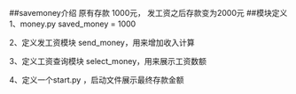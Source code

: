 ##savemoney介绍
原有存款 1000元， 发工资之后存款变为2000元
##模块定义
1、money.py saved_money = 1000

2、定义发工资模块 send_money，用来增加收入计算

3、定义工资查询模块 select_money，用来展示工资数额

4、定义一个start.py ，启动文件展示最终存款金额